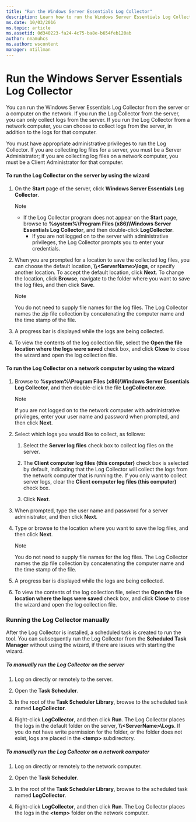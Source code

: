 ```yaml
---
title: "Run the Windows Server Essentials Log Collector"
description: Learn how to run the Windows Server Essentials Log Collector from the server or a computer on the network.
ms.date: 10/03/2016
ms.topic: article
ms.assetid: 0d340223-fa24-4c75-ba8e-b654feb120ab
author: nnamuhcs
ms.author: wscontent
manager: mtillman
---
```




# Run the Windows Server Essentials Log Collector
You can run the  Windows Server Essentials Log Collector from the server or a computer on the network. If you run the Log Collector from the server, you can only collect logs from the server. If you run the Log Collector from a network computer, you can choose to collect logs from the server, in addition to the logs for that computer.

 You must have appropriate administrative privileges to run the Log Collector. If you are collecting log files for a server, you must be a Server Administrator; if you are collecting log files on a network computer, you must be a Client Administrator for that computer.

#### To run the Log Collector on the server by using the wizard

1. On the **Start** page of the server, click **Windows Server Essentials Log Collector**.

   > [!NOTE]
   > - If the Log Collector program does not appear on the **Start** page, browse to **%system%\Program Files (x86)\Windows Server Essentials Log Collector**, and then double-click **LogCollector**.
   >   -   If you are not logged on to the server with administrative privileges, the Log Collector prompts you to enter your credentials.

2. When you are prompted for a location to save the collected log files, you can choose the default location, **\\\\<ServerName\>\logs**, or specify another location. To accept the default location, click **Next**. To change the location, click **Browse**, navigate to the folder where you want to save the log files, and then click **Save**.

   > [!NOTE]
   >  You do not need to supply file names for the log files. The Log Collector names the zip file collection by concatenating the computer name and the time stamp of the file.

3. A progress bar is displayed while the logs are being collected.

4. To view the contents of the log collection file, select the **Open the file location where the logs were saved** check box, and click **Close** to close the wizard and open the log collection file.

#### To run the Log Collector on a network computer by using the wizard

1.  Browse to **%system%\Program Files (x86)\Windows Server Essentials Log Collector**, and then double-click the file **LogCollector.exe**.

    > [!NOTE]
    >  If you are not logged on to the network computer with administrative privileges, enter your user name and password when prompted, and then click **Next**.

2.  Select which logs you would like to collect, as follows:

    1.  Select the **Server log files** check box to collect log files on the server.

    2.  The **Client computer log files (this computer)** check box is selected by default, indicating that the Log Collector will collect the logs from the network computer that is running the. If you only want to collect server logs, clear the **Client computer log files (this computer)** check box.

    3.  Click **Next**.

3.  When prompted, type the user name and password for a server administrator, and then click **Next**.

4.  Type or browse to the location where you want to save the log files, and then click **Next**.

    > [!NOTE]
    >  You do not need to supply file names for the log files. The Log Collector names the zip file collection by concatenating the computer name and the time stamp of the file.

5.  A progress bar is displayed while the logs are being collected.

6.  To view the contents of the log collection file, select the **Open the file location where the logs were saved** check box, and click **Close** to close the wizard and open the log collection file.

### Running the Log Collector manually
 After the Log Collector is installed, a scheduled task is created to run the tool. You can subsequently run the Log Collector from the **Scheduled Task Manager** without using the wizard, if there are issues with starting the wizard.

##### To manually run the Log Collector on the server

1.  Log on directly or remotely to the server.

2.  Open the **Task Scheduler**.

3.  In the root of the **Task Scheduler Library**, browse to the scheduled task named **LogCollector**.

4.  Right-click **LogCollector**, and then click **Run**. The Log Collector places the logs in the default folder on the server, **\\\\<ServerName\>\Logs**. If you do not have write permission for the folder, or the folder does not exist, logs are placed in the **<temp\>** subdirectory.

##### To manually run the Log Collector on a network computer

1.  Log on directly or remotely to the network computer.

2.  Open the **Task Scheduler**.

3.  In the root of the **Task Scheduler Library**, browse to the scheduled task named **LogCollector**.

4.  Right-click **LogCollector**, and then click **Run**. The Log Collector places the logs in the **<temp\>** folder on the network computer.
